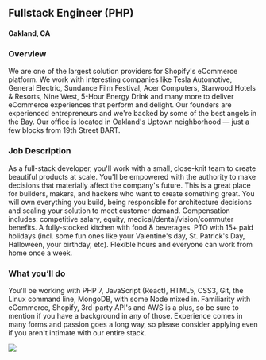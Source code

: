 ## Fullstack Engineer (PHP)
#### Oakland, CA

### Overview
We are one of the largest solution providers for Shopify's eCommerce platform. We work with interesting companies like Tesla Automotive, General Electric, Sundance Film Festival, Acer Computers, Starwood Hotels & Resorts, Nine West, 5-Hour Energy Drink and many more to deliver eCommerce experiences that perform and delight. Our founders are experienced entrepreneurs and we're backed by some of the best angels in the Bay. Our office is located in Oakland's Uptown neighborhood — just a few blocks from 19th Street BART.

### Job Description
As a full-stack developer, you'll work with a small, close-knit team to create beautiful products at scale. You'll be empowered with the authority to make decisions that materially affect the company's future. This is a great place for builders, makers, and hackers who want to create something great. You will own everything you build, being responsible for architecture decisions and scaling your solution to meet customer demand.
Compensation includes: competitive salary, equity, medical/dental/vision/commuter benefits. A fully-stocked kitchen with food & beverages. PTO with 15+ paid holidays (incl. some fun ones like your Valentine's day, St. Patrick's Day, Halloween, your birthday, etc). Flexible hours and everyone can work from home once a week.

### What you’ll do
You'll be working with PHP 7, JavaScript (React), HTML5, CSS3, Git, the Linux command line, MongoDB, with some Node mixed in. Familiarity with eCommerce, Shopify, 3rd-party API's and AWS is a plus, so be sure to mention if you have a background in any of those. Experience comes in many forms and passion goes a long way, so please consider applying even if you aren't intimate with our entire stack.


[<img src='https://dabuttonfactory.com/button.png?t=Learn+More&f=Calibri-Bold&ts=24&tc=fff&hp=20&vp=8&c=5&bgt=unicolored&bgc=29aafe'>](https://letsrockit.co/job/u2hvcfbhza-fullstack-engineer-php-86168aa3-41a2-461f-b696-2ff4d39677da)
